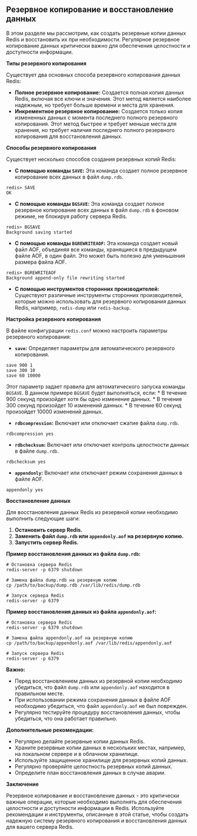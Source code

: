 ## Резервное копирование и восстановление данных

В этом разделе мы рассмотрим, как создать резервные копии данных Redis и восстановить их при необходимости. Регулярное резервное копирование данных критически важно для обеспечения целостности и доступности информации. 

**Типы резервного копирования**

Существует два основных способа резервного копирования данных Redis:

* **Полное резервное копирование:** Создается полная копия данных Redis, включая все ключи и значения. Этот метод является наиболее надежным, но требует больше времени и места для хранения.
* **Инкрементное резервное копирование:** Создается только копия измененных данных с момента последнего полного резервного копирования. Этот метод быстрее и требует меньше места для хранения, но требует наличия последнего полного резервного копирования для восстановления данных.

**Способы резервного копирования**

Существует несколько способов создания резервных копий Redis:

* **С помощью команды `SAVE`:** Эта команда создает полное резервное копирование всех данных в файл `dump.rdb`. 
```
redis> SAVE
OK
```
* **С помощью команды `BGSAVE`:** Эта команда создает полное резервное копирование всех данных в файл `dump.rdb` в фоновом режиме, не блокируя работу сервера Redis.
```
redis> BGSAVE
Background saving started
```
* **С помощью команды `BGREWRITEAOF`:** Эта команда создает новый файл AOF, объединяя все команды, хранящиеся в предыдущем файле AOF, в один файл. Это может быть полезно для уменьшения размера файла AOF.
```
redis> BGREWRITEAOF
Background append-only file rewriting started
```
* **С помощью инструментов сторонних производителей:** Существуют различные инструменты сторонних производителей, которые можно использовать для резервного копирования данных Redis, например, `redis-dump` или `redis-backup`. 

**Настройка резервного копирования**

В файле конфигурации `redis.conf` можно настроить параметры резервного копирования:

* **`save`:**  Определяет параметры для автоматического резервного копирования.
```
save 900 1
save 300 10
save 60 10000
```
Этот параметр задает правила для автоматического запуска команды `BGSAVE`. В данном примере `BGSAVE` будет выполняться, если:
    * В течение 900 секунд произойдет хотя бы одно изменение данных.
    * В течение 300 секунд произойдет 10 изменений данных.
    * В течение 60 секунд произойдет 10000 изменений данных.
* **`rdbcompression`:** Включает или отключает сжатие файла `dump.rdb`.
```
rdbcompression yes
```
* **`rdbchecksum`:** Включает или отключает контроль целостности данных в файле `dump.rdb`.
```
rdbchecksum yes
```
* **`appendonly`:** Включает или отключает режим сохранения данных в файле AOF.
```
appendonly yes
```

**Восстановление данных**

Для восстановления данных Redis из резервной копии необходимо выполнить следующие шаги:

1. **Остановить сервер Redis.**
2. **Заменить файл `dump.rdb` или `appendonly.aof` на резервную копию.**
3. **Запустить сервер Redis.**

**Пример восстановления данных из файла `dump.rdb`:**

```
# Остановка сервера Redis
redis-server -p 6379 shutdown

# Замена файла dump.rdb на резервную копию
cp /path/to/backup/dump.rdb /var/lib/redis/dump.rdb

# Запуск сервера Redis
redis-server -p 6379
```

**Пример восстановления данных из файла `appendonly.aof`:**

```
# Остановка сервера Redis
redis-server -p 6379 shutdown

# Замена файла appendonly.aof на резервную копию
cp /path/to/backup/appendonly.aof /var/lib/redis/appendonly.aof

# Запуск сервера Redis
redis-server -p 6379
```

**Важно:**

* Перед восстановлением данных из резервной копии необходимо убедиться, что файл `dump.rdb` или `appendonly.aof` находится в правильном месте.
* При использовании режима сохранения данных в файле AOF необходимо убедиться, что файл `appendonly.aof` не был поврежден.
* Регулярно тестируйте процедуру восстановления данных, чтобы убедиться, что она работает правильно.

**Дополнительные рекомендации:**

* Регулярно делайте резервные копии данных Redis.
* Храните резервные копии данных в нескольких местах, например, на локальном сервере и в облачном хранилище.
* Используйте защищенное хранилище для резервных копий данных.
* Регулярно проверяйте целостность резервных копий данных.
* Определите план восстановления данных в случае аварии.

**Заключение**

Резервное копирование и восстановление данных - это критически важные операции, которые необходимо выполнять для обеспечения целостности и доступности информации в Redis. Используйте рекомендации и инструменты, описанные в этой статье, чтобы создать надежную систему резервного копирования и восстановления данных для вашего сервера Redis. 
